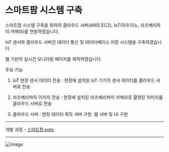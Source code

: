 # 스마트팜 시스템 구축
스마트팜 시스템 구축을 위하여 클라우드 서버(AWS EC2), IoT(아두이노, 라즈베리파이 카메라)를 연동하였습니다. 

IoT 센서와 클라우드 서버간 데이터 통신 및 데이터베이스 저장 시스템을 구축하였습니다. 

웹 기반의 실시간 모니터링 페이지를 제작하였습니다.

주요 기능

1. IoT 현장 센서 데이터 전송 : 현장에 설치된 IoT 기기의 센서 데이터를 클라우드 서버로 전송

2. 라즈베리파이 이미지 전송 : 현장에 설치된 라즈베리파이 카메라로 촬영된 이미지를 클라우드 서버로 전송 

3. 클라우드 서버 : 현장 데이터 획득 서버 구현. 웹 서버 및 UI 구현

---------------------------------------------

개발 과정 - [스마트팜.pptx](https://github.com/Hong-SukJun/Smart-farm-system/files/14628940/default.pptx)


---------------------------------------------

![image](https://github.com/Hong-SukJun/Smart-farm-system/assets/163775403/417c568a-6f86-4870-a985-4f12cd828024)
